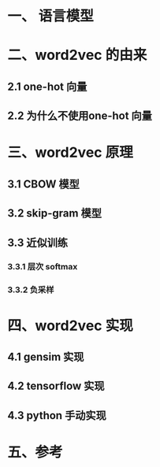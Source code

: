 # 一、 语言模型
# 二、word2vec 的由来

## 2.1 one-hot 向量

## 2.2 为什么不使用one-hot 向量

# 三、word2vec 原理

## 3.1 CBOW 模型

## 3.2 skip-gram 模型

## 3.3 近似训练

### 3.3.1 层次 softmax

### 3.3.2 负采样

# 四、word2vec 实现

## 4.1 gensim 实现

## 4.2 tensorflow 实现

## 4.3 python 手动实现

# 五、参考